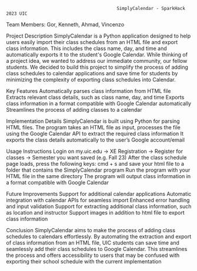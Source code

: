                                               SimplyCalendar - SparkHack 2023 UIC

Team Members:
Gor,
Kenneth,
Ahmad,
Vincenzo

Project Description
SimplyCalendar is a Python application designed to help users easily import their class schedules from an HTML file and export class information. 
This includes the class name, day, and time and automatically exports it to the student's Google Calendar. 
While thinking of a project idea, we wanted to address our immediate community, our fellow students.
We decided to build this project to simplify the process of adding class schedules to calendar applications and save time for students by minimizing the complexity of exporting class schedules into Calendar.

Key Features
Automatically parses class information from HTML file
Extracts relevant class details, such as class name, day, and time
Exports class information in a format compatible with Google Calendar automatically
Streamlines the process of adding classes to a calendar

Implementation Details
SimplyCalendar is built using Python for parsing HTML files. 
The program takes an HTML file as input, processes the file using the Google Calendar API to extract the required class information
It exports the class details automatically to the user’s Google account/email

Usage Instructions
Login on my.uic.edu -> XE Registration -> Register for classes -> Semester you want saved (e.g. Fall 23)
After the class schedule page loads, press the following keys: cmd + s and save your html file to a folder that contains the SimplyCalendar program
Run the program with your HTML file in the same directory
The program will output class information in a format compatible with Google Calendar

Future Improvements
Support for additional calendar applications
Automatic integration with calendar APIs for seamless import
Enhanced error handling and input validation
Support for extracting additional class information, such as location and instructor
Support images in addition to html file to export class information

Conclusion
SimplyCalendar aims to make the process of adding class schedules to calendars effortlessly. 
By automating the extraction and export of class information from an HTML file, UIC students can save time and seamlessly add their class schedules to Google Calendar. 
This streamlines the process and offers accessibility to users that may be confused with exporting their school schedule with the current implementation

